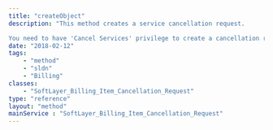 ```yaml
---
title: "createObject"
description: "This method creates a service cancellation request. 

You need to have 'Cancel Services' privilege to create a cancellation request. You have to provide at least one SoftLayer_Billing_Item_Cancellation_Request_Item in the 'items' property. Make sure billing item's category code belongs to the cancelable product codes. You can retrieve the cancelable product category by the [SoftLayer_Product_Item_Category::getValidCancelableServiceItemCategories](reference/datatypes/$1/#$2) service. "
date: "2018-02-12"
tags:
    - "method"
    - "sldn"
    - "Billing"
classes:
    - "SoftLayer_Billing_Item_Cancellation_Request"
type: "reference"
layout: "method"
mainService : "SoftLayer_Billing_Item_Cancellation_Request"
---
```

